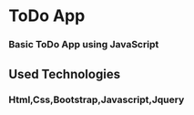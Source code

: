 # ToDo App
### Basic ToDo App using JavaScript
## Used Technologies
### Html,Css,Bootstrap,Javascript,Jquery

